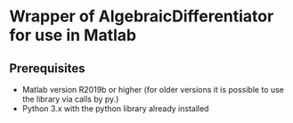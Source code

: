 # Wrapper of AlgebraicDifferentiator for use in Matlab

## Prerequisites
- Matlab version R2019b or higher (for older versions it is possible to use the library via calls by py.)
- Python 3.x with the python library already installed

